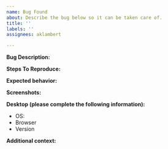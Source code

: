 ```yaml
---
name: Bug Found
about: Describe the bug below so it can be taken care of.
title: ''
labels: ''
assignees: aklambert

---
```


**Bug Description:**

**Steps To Reproduce:**

**Expected behavior:**

**Screenshots:**

**Desktop (please complete the following information):**
 - OS:
 - Browser
 - Version

**Additional context:**
